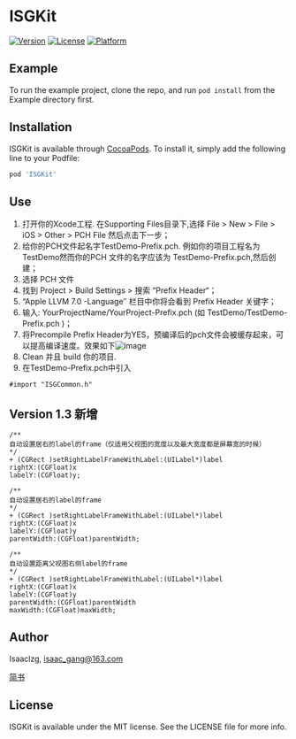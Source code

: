 # ISGKit


[![Version](https://img.shields.io/cocoapods/v/ISGKit.svg?style=flat)](https://cocoapods.org/pods/ISGKit)
[![License](https://img.shields.io/cocoapods/l/ISGKit.svg?style=flat)](https://cocoapods.org/pods/ISGKit)
[![Platform](https://img.shields.io/cocoapods/p/ISGKit.svg?style=flat)](https://cocoapods.org/pods/ISGKit)

## Example

To run the example project, clone the repo, and run `pod install` from the Example directory first.

## Installation

ISGKit is available through [CocoaPods](https://cocoapods.org). To install
it, simply add the following line to your Podfile:

```ruby
pod 'ISGKit'
```

## Use
1. 打开你的Xcode工程. 在Supporting Files目录下,选择 File > New > File > iOS > Other > PCH File 然后点击下一步；
2. 给你的PCH文件起名字TestDemo-Prefix.pch. 例如你的项目工程名为TestDemo然而你的PCH 文件的名字应该为 TestDemo-Prefix.pch,然后创建；
3. 选择 PCH 文件
4. 找到 Project > Build Settings > 搜索 “Prefix Header“；
5. “Apple LLVM 7.0 -Language″ 栏目中你将会看到 Prefix Header 关键字；
6. 输入: YourProjectName/YourProject-Prefix.pch (如 TestDemo/TestDemo-Prefix.pch )；
7. 将Precompile Prefix Header为YES，预编译后的pch文件会被缓存起来，可以提高编译速度。效果如下![image](http://oodl5p9nn.bkt.clouddn.com/C002691E-2D0C-4E45-B1B0-C6180F0879BA.png)
8. Clean 并且 build 你的项目.
9. 在TestDemo-Prefix.pch中引入 
```
#import "ISGCommon.h"
```
## Version 1.3 新增

```
/**
自动设置居右的label的frame（仅适用父视图的宽度以及最大宽度都是屏幕宽的时候）
*/
+ (CGRect )setRightLabelFrameWithLabel:(UILabel*)label
rightX:(CGFloat)x
labelY:(CGFloat)y;

/**
自动设置居右的label的frame
*/
+ (CGRect )setRightLabelFrameWithLabel:(UILabel*)label
rightX:(CGFloat)x
labelY:(CGFloat)y
parentWidth:(CGFloat)parentWidth;

/**
自动设置距离父视图右侧label的frame
*/
+ (CGRect )setRightLabelFrameWithLabel:(UILabel*)label
rightX:(CGFloat)x
labelY:(CGFloat)y
parentWidth:(CGFloat)parentWidth
maxWidth:(CGFloat)maxWidth;
```

## Author

Isaaclzg, isaac_gang@163.com

[简书](https://www.jianshu.com/u/7e1b920cdac1)
## License

ISGKit is available under the MIT license. See the LICENSE file for more info.

